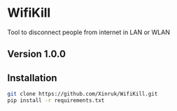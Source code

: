 # WifiKill

Tool to disconnect people from internet in LAN or WLAN

## Version 1.0.0

## Installation

```bash
git clone https://github.com/Xinruk/WifiKill.git
pip install -r requirements.txt
 ```

